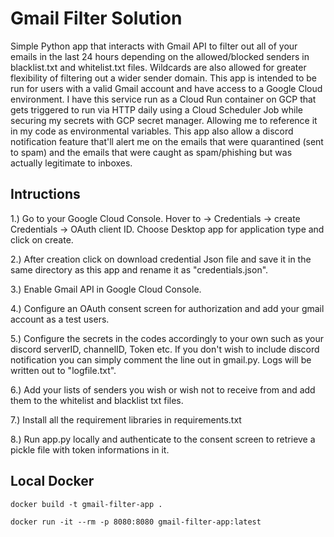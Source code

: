 # Gmail Filter Solution
Simple Python app that interacts with Gmail API to filter out all of your emails in the last 24 hours depending on the allowed/blocked senders in blacklist.txt and whitelist.txt files. Wildcards are also allowed for greater flexibility of filtering out a wider sender domain. This app is intended to be run for users with a valid Gmail account and have access to a Google Cloud environment. I have this service run as a Cloud Run container on GCP that gets triggered to run via HTTP daily using a Cloud Scheduler Job while securing my secrets with GCP secret manager. Allowing me to reference it in my code as environmental variables. This app also allow a discord notification feature that'll alert me on the emails that were quarantined (sent to spam) and the emails that were caught as spam/phishing but was actually legitimate to inboxes. 

## Intructions
1.) Go to your Google Cloud Console. Hover to -> Credentials -> create Credentials -> OAuth client ID. Choose Desktop app for application type and click on create.

2.) After creation click on download credential Json file and save it in the same directory as this app and rename it as "credentials.json".

3.) Enable Gmail API in Google Cloud Console.

4.) Configure an OAuth consent screen for authorization and add your gmail account as a test users.

5.) Configure the secrets in the codes accordingly to your own such as your discord serverID, channelID, Token etc. If you don't wish to include discord notification you can simply comment the line out in gmail.py. Logs will be written out to "logfile.txt".

6.) Add your lists of senders you wish or wish not to receive from and add them to the whitelist and blacklist txt files.

7.) Install all the requirement libraries in requirements.txt

8.) Run app.py locally and authenticate to the consent screen to retrieve a pickle file with token informations in it.

## Local Docker
`docker build -t gmail-filter-app .`

`docker run -it --rm -p 8080:8080 gmail-filter-app:latest`
